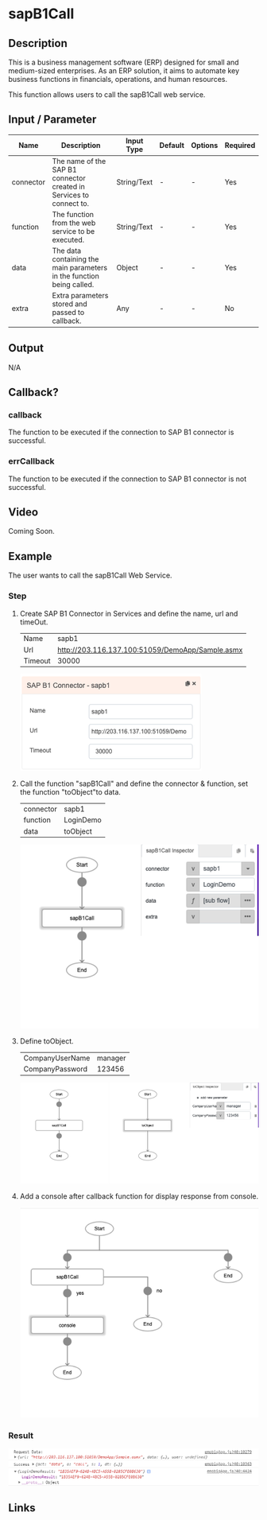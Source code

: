 ﻿# sapB1Call

## Description

This is a business management software (ERP) designed for small and medium-sized enterprises. As an ERP solution, it aims to automate key business functions in financials, operations, and human resources.

This function allows users to call the sapB1Call web service.

## Input / Parameter

| Name | Description | Input Type | Default | Options | Required |
| ------ | ------ | ------ | ------ | ------ | ------ |
| connector | The name of the SAP B1 connector created in Services to connect to. | String/Text | - | - | Yes |
| function | The function from the web service to be executed. | String/Text | - | - | Yes |
| data | The data containing the main parameters in the function being called. | Object | - | - | Yes |
| extra | Extra parameters stored and passed to callback. | Any | - | - | No |

## Output

N/A

## Callback?

### callback

The function to be executed if the connection to SAP B1 connector is successful.

### errCallback

The function to be executed if the connection to SAP B1 connector is not successful.

## Video

Coming Soon.

<!-- Format: [![Video]({image-path})]({url-link}) -->


## Example


The user wants to call the sapB1Call Web Service.

### Step

1. Create SAP B1 Connector in Services and         define the name, url and timeOut.

   |  |  | 
   | ---- | ---- | 
   | Name | sapb1 |
   | Url | http://203.116.137.100:51059/DemoApp/Sample.asmx | 
   | Timeout | 30000 | 
   
   ![](./sapB1Call-step-1.png)
   
   
2. Call the function "sapB1Call" and define           the connector & function, set the                    function "toObject"to data.
   
   |  |  | 
   | ---- | ---- | 
   | connector | sapb1 | 
   | function | LoginDemo | 
   | data | toObject | 

   
   ![](./sapB1Call-step-2.png)
   
3. Define toObject.

   |  |  | 
   | ---- | ---- | 
   | CompanyUserName | manager | 
   | CompanyPassword | 123456 | 

   ![](./sapB1Call-step-3.png)
  
1. Add a console after callback function for       display response from console.   
   
   ![](./sapB1Call-step-4.png)
 
### Result
   
![](./sapB1Call-result-1.png)



## Links